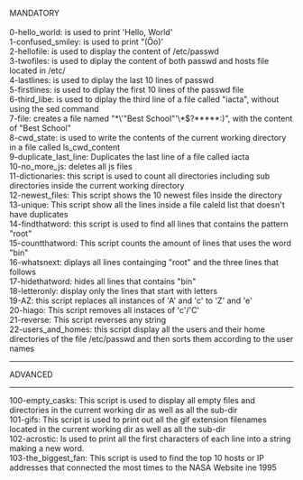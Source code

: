 MANDATORY<br>
<br>
0-hello_world: is used to print 'Hello, World'<br>
1-confused_smiley: is used to print "(Ôo)'<br>
2-hellofile: is used to display the content of /etc/passwd<br>
3-twofiles: is used to diplay the content of both passwd and hosts file located in /etc/<br>
4-lastlines: is used to diplay the last 10 lines of passwd<br>
5-firstlines: is used to diplay the first 10 lines of the passwd file<br>
6-third_libe: is used to diplay the third line of a file called "iacta", without using the sed command<br>
7-file: creates a file named "\*\\'"Best School"\'\\*$\?\*\*\*\*\*:)", with the content of "Best School"<br>
8-cwd_state: is used to write the contents of the current working directory in a file called ls_cwd_content<br>
9-duplicate_last_line: Duplicates the last line of a file called iacta<br>
10-no_more_js: deletes all js files<br>
11-dictionaries: this script is used to count all directories including sub directories inside the current working directory<br>
12-newest_files: This script shows the 10 newest files inside the directory<br>
13-unique: This script show all the lines inside a file caleld list that doesn't have duplicates<br>
14-findthatword: this script is used to find all lines that contains the pattern "root"<br>
15-countthatword: This script counts the amount of lines that uses the word "bin" <br>
16-whatsnext: diplays all lines containging "root" and the three lines that follows<br>
17-hidethatword: hides all lines that contains "bin"<br>
18-letteronly: display only the lines that start with letters<br>
19-AZ: this script replaces all instances of 'A' and 'c' to 'Z' and 'e'<br>
20-hiago: This script removes all instaces of 'c'/'C'<br>
21-reverse: This script reverses any string<br>
22-users_and_homes: this script display all the users and their home directories of the file /etc/passwd and then sorts them according to the user names<br>
<hr>
ADVANCED<br>
<hr>
100-empty_casks: This script is used to display all empty files and directories in the current working dir as well as all the sub-dir<br>
101-gifs: This script is used to print out all the gif extension filenames located in the current working dir as well as all the sub-dir<br>
102-acrostic: Is used to print all the first characters of each line into a string making a new word.<br>
103-the_biggest_fan: This script is used to find the top 10 hosts or IP addresses that connected the most times to the NASA Website ine 1995<br>
